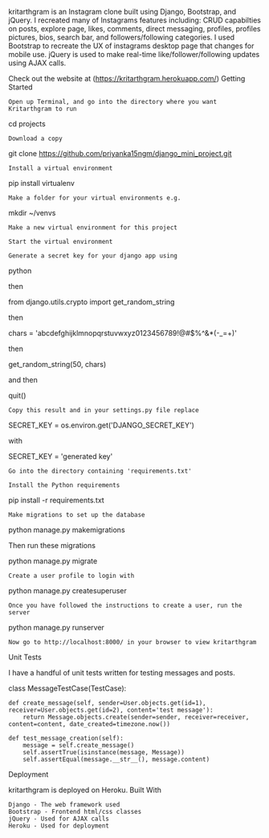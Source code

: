 kritarthgram is an Instagram clone built using Django, Bootstrap, and jQuery. I recreated many of Instagrams features including: CRUD capabilties on posts, explore page, likes, comments, direct messaging, profiles, profiles pictures, bios, search bar, and followers/following categories. I used Bootstrap to recreate the UX of instagrams desktop page that changes for mobile use. jQuery is used to make real-time like/follower/following updates using AJAX calls.

Check out the website at (https://kritarthgram.herokuapp.com/)
Getting Started

    Open up Terminal, and go into the directory where you want Kritarthgram to run

cd projects

    Download a copy

git clone https://github.com/priyanka15ngm/django_mini_project.git

    Install a virtual environment

pip install virtualenv

    Make a folder for your virtual environments e.g.

mkdir ~/venvs

    Make a new virtual environment for this project

    Start the virtual environment

    Generate a secret key for your django app using

python

then

from django.utils.crypto import get_random_string

then

chars = 'abcdefghijklmnopqrstuvwxyz0123456789!@#$%^&*(-_=+)'

then

get_random_string(50, chars)

and then

quit()

    Copy this result and in your settings.py file replace

SECRET_KEY = os.environ.get('DJANGO_SECRET_KEY')

with

SECRET_KEY = 'generated key'

    Go into the directory containing 'requirements.txt'

    Install the Python requirements

pip install -r requirements.txt

    Make migrations to set up the database

python manage.py makemigrations

Then run these migrations

python manage.py migrate

    Create a user profile to login with

python manage.py createsuperuser

    Once you have followed the instructions to create a user, run the server

python manage.py runserver

    Now go to http://localhost:8000/ in your browser to view kritarthgram

Unit Tests

I have a handful of unit tests written for testing messages and posts.

class MessageTestCase(TestCase):

    def create_message(self, sender=User.objects.get(id=1), receiver=User.objects.get(id=2), content='test message'):
        return Message.objects.create(sender=sender, receiver=receiver, content=content, date_created=timezone.now())
    
    def test_message_creation(self):
        message = self.create_message()
        self.assertTrue(isinstance(message, Message))
        self.assertEqual(message.__str__(), message.content)

Deployment

kritarthgram is deployed on Heroku.
Built With

    Django - The web framework used
    Bootstrap - Frontend html/css classes
    jQuery - Used for AJAX calls
    Heroku - Used for deployment

